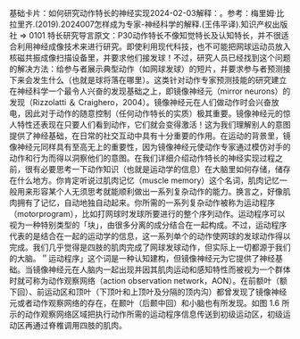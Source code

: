 

基础卡片：如何研究动作特长的神经实现2024-02-03解释：。参考：梅里姆·比拉里齐.(2019).2024007怎样成为专家-神经科学的解释.(王伟平译).知识产权出版社 => 0101 特长研究导言原文：P30动作特长不像知觉特长及认知特长，并不很适合利用神经成像技术来进行研究。即使利用现代科技，也不可能把网球运动员放入核磁共振成像扫描设备里，并要求他们接发球！不过，研究人员已经找到这个问题的解决方法：给参与者展示典型动作（如网球发球）的短片，并要求参与者预测接下来会发生什么（也就是球将落在哪里）。这类针对动作专家预测技能的研究建立在神经科学一个最令人兴奋的发现基础之上，即镜像神经元（mirror neurons）的发现（Rizzolatti ＆ Craighero，2004）。镜像神经元在人们做动作时会兴奋放电，因此对于动作的随意控制（任何动作特长的实质）极其重要。镜像神经元的惊人特性还表现在只要人们看到动作，它们就会变得激活！这为我们理解别人的意图提供了神经基础，在日常的社交互动中具有十分重要的作用。在运动的背景里，镜像神经元同样具有至高无上的重要性，因为镜像神经元使动作专家通过模仿对手的动作和行为而得以洞察他们的意图。在我们详细介绍动作特长的神经实现过程之前，很有必要思考一下动作知识（也就是运动学的信息）在大脑里如何存储，储存在什么地方。你肯定听说过肌肉记忆（muscle memory）这个名词，肌肉记忆一般用来形容某个人无须思考就能顺利做出一系列复杂动作的能力。换言之，好像肌肉拥有了记忆，自动地独自动起来。你所需的一系列复杂动作被称为运动程序（motorprogram），比如打网球时发球所要进行的整个序列动作。运动程序可以视为一种特别类型的「块」，由很多分离的成分结合在一起构成。不过，运动程序代表的是结合在一起的运动学的信息，这一系列单个的动作使网球的发球动作得以完成。我们几乎觉得是四肢的肌肉完成了网球发球动作，但实际上一切都源于我们的大脑。＂运动程序」这个词是一种认知建构，但镜像神经元为它提供了神经基础。当镜像神经元在人脑内一起出现并因其肌肉运动和感知特性而被视为一个群体时就可称为动作观察网络（action observation network，AON）。在前额叶（额下回）、前运动区和顶叶（下顶叶和上顶叶及分隔的顶内沟）都曾发现了镜像神经元或者动作观察网络的存在，在颞叶（后颞中回）和小脑也有所发现。如图 1.6 所示的动作观察网络区域把执行动作所需的运动程序信息传送到初级运动区，初级运动区再通过脊椎调用四肢的肌肉。